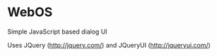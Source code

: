 # WebOS
Simple JavaScript based dialog UI 

Uses JQuery (http://jquery.com/) and JQueryUI (http://jqueryui.com/)
